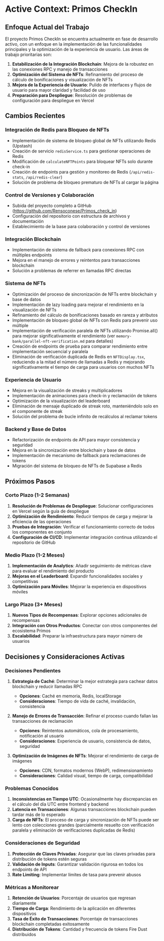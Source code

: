 # Active Context: Primos CheckIn

## Enfoque Actual del Trabajo
El proyecto Primos CheckIn se encuentra actualmente en fase de desarrollo activo, con un enfoque en la implementación de las funcionalidades principales y la optimización de la experiencia de usuario. Las áreas de trabajo prioritarias son:

1. **Estabilización de la Integración Blockchain**: Mejora de la robustez en las conexiones RPC y manejo de transacciones
2. **Optimización del Sistema de NFTs**: Refinamiento del proceso de cálculo de bonificaciones y visualización de NFTs
3. **Mejora de la Experiencia de Usuario**: Pulido de interfaces y flujos de usuario para mayor claridad y facilidad de uso
4. **Preparación para Despliegue**: Resolución de problemas de configuración para despliegue en Vercel

## Cambios Recientes

### Integración de Redis para Bloqueo de NFTs
- Implementación de sistema de bloqueo global de NFTs utilizando Redis (Upstash)
- Creación de servicio `redisService.ts` para gestionar operaciones de Redis
- Modificación de `calculateNFTPoints` para bloquear NFTs solo durante check-in
- Creación de endpoints para gestión y monitoreo de Redis (`/api/redis-stats`, `/api/redis-clear`)
- Solución de problema de bloqueo prematuro de NFTs al cargar la página

### Control de Versiones y Colaboración
- Subida del proyecto completo a GitHub (https://github.com/Rensoconese/Primos_check_in)
- Configuración del repositorio con estructura de archivos y documentación
- Establecimiento de la base para colaboración y control de versiones

### Integración Blockchain
- Implementación de sistema de fallback para conexiones RPC con múltiples endpoints
- Mejora en el manejo de errores y reintentos para transacciones blockchain
- Solución a problemas de referrer en llamadas RPC directas

### Sistema de NFTs
- Optimización del proceso de sincronización de NFTs entre blockchain y base de datos
- Implementación de lazy loading para mejorar el rendimiento en la visualización de NFTs
- Refinamiento del cálculo de bonificaciones basado en rareza y atributos
- Implementación de bloqueo global de NFTs con Redis para prevenir uso múltiple
- Implementación de verificación paralela de NFTs utilizando Promise.all() para mejorar significativamente el rendimiento (ver `memory-bank/parallel-nft-verification.md` para detalles)
- Creación de endpoints de prueba para comparar rendimiento entre implementación secuencial y paralela
- Eliminación de verificación duplicada de Redis en `NFTDisplay.tsx`, reduciendo a la mitad el número de llamadas a Redis y mejorando significativamente el tiempo de carga para usuarios con muchos NFTs

### Experiencia de Usuario
- Mejora en la visualización de streaks y multiplicadores
- Implementación de animaciones para check-in y reclamación de tokens
- Optimización de la visualización del leaderboard
- Eliminación de mensaje duplicado de streak roto, manteniéndolo solo en el componente de streak
- Solución del problema de bucle infinito de recálculos al reclamar tokens

### Backend y Base de Datos
- Refactorización de endpoints de API para mayor consistencia y seguridad
- Mejora en la sincronización entre blockchain y base de datos
- Implementación de mecanismo de fallback para reclamaciones de tokens
- Migración del sistema de bloqueo de NFTs de Supabase a Redis

## Próximos Pasos

### Corto Plazo (1-2 Semanas)
1. **Resolución de Problemas de Despliegue**: Solucionar configuraciones en Vercel según la guía de despliegue
2. **Optimización de Rendimiento**: Reducir tiempos de carga y mejorar la eficiencia de las operaciones
3. **Pruebas de Integración**: Verificar el funcionamiento correcto de todos los componentes en conjunto
4. **Configuración de CI/CD**: Implementar integración continua utilizando el repositorio de GitHub

### Medio Plazo (1-2 Meses)
1. **Implementación de Analytics**: Añadir seguimiento de métricas clave para evaluar el rendimiento del producto
2. **Mejoras en el Leaderboard**: Expandir funcionalidades sociales y competitivas
3. **Optimización para Móviles**: Mejorar la experiencia en dispositivos móviles

### Largo Plazo (3+ Meses)
1. **Nuevos Tipos de Recompensas**: Explorar opciones adicionales de recompensas
2. **Integración con Otros Productos**: Conectar con otros componentes del ecosistema Primos
3. **Escalabilidad**: Preparar la infraestructura para mayor número de usuarios

## Decisiones y Consideraciones Activas

### Decisiones Pendientes
1. **Estrategia de Caché**: Determinar la mejor estrategia para cachear datos blockchain y reducir llamadas RPC
   - **Opciones**: Caché en memoria, Redis, localStorage
   - **Consideraciones**: Tiempo de vida de caché, invalidación, consistencia

2. **Manejo de Errores de Transacción**: Refinar el proceso cuando fallan las transacciones de reclamación
   - **Opciones**: Reintentos automáticos, cola de procesamiento, notificación al usuario
   - **Consideraciones**: Experiencia de usuario, consistencia de datos, seguridad

3. **Optimización de Imágenes de NFTs**: Mejorar el rendimiento de carga de imágenes
   - **Opciones**: CDN, formatos modernos (WebP), redimensionamiento
   - **Consideraciones**: Calidad visual, tiempo de carga, compatibilidad

### Problemas Conocidos
1. **Inconsistencias en Tiempo UTC**: Ocasionalmente hay discrepancias en el cálculo del día UTC entre frontend y backend
2. **Latencia en Transacciones**: Algunas transacciones blockchain pueden tardar más de lo esperado
3. **Carga de NFTs**: El proceso de carga y sincronización de NFTs puede ser lento con colecciones grandes (parcialmente resuelto con verificación paralela y eliminación de verificaciones duplicadas de Redis)

### Consideraciones de Seguridad
1. **Protección de Claves Privadas**: Asegurar que las claves privadas para distribución de tokens estén seguras
2. **Validación de Inputs**: Garantizar validación rigurosa en todos los endpoints de API
3. **Rate Limiting**: Implementar límites de tasa para prevenir abusos

### Métricas a Monitorear
1. **Retención de Usuarios**: Porcentaje de usuarios que regresan diariamente
2. **Tiempo de Carga**: Rendimiento de la aplicación en diferentes dispositivos
3. **Tasa de Éxito de Transacciones**: Porcentaje de transacciones blockchain completadas exitosamente
4. **Distribución de Tokens**: Cantidad y frecuencia de tokens Fire Dust distribuidos
